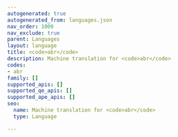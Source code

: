 ```yaml
---
autogenerated: true
autogenerated_from: languages.json
nav_order: 1000
nav_exclude: true
parent: Languages
layout: language
title: <code>abr</code>
description: Machine translation for <code>abr</code>
codes:
- abr
family: []
supported_apis: []
supported_qe_apis: []
supported_ape_apis: []
seo:
  name: Machine translation for <code>abr</code>
  type: Language

---
```



